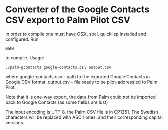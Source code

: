 # Converter of the Google Contacts CSV export to Palm Pilot CSV

In order to compile one must have OSX, sbcl, quicklisp installed and configured.
Run 
```
make
```
to compile.
Usage: 

```
./palm-gcontacts google-contacts.csv output.csv
```
where google-contacts.csv - path to the exported Google Contacts in Google CSV format.
output.csv - file ready to be pilot-address'ed to Palm Pilot.

Note that it is one-way export, the data from Palm could not be imported back to Google Contacts (as some fields are lost)

The input encoding is UTF-8, the Palm CSV file is in CP1251.
The Swedish characters will be replaced with ASCII ones.
and their corresponding capital versions.
